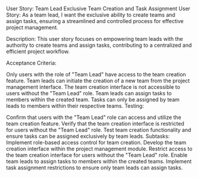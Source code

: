 User Story: Team Lead Exclusive Team Creation and Task Assignment
User Story: As a team lead, I want the exclusive ability to create teams and assign tasks, ensuring a streamlined and controlled process for effective project management.

Description: This user story focuses on empowering team leads with the authority to create teams and assign tasks, contributing to a centralized and efficient project workflow.

Acceptance Criteria:

 Only users with the role of "Team Lead" have access to the team creation feature.
 Team leads can initiate the creation of a new team from the project management interface.
 The team creation interface is not accessible to users without the "Team Lead" role.
 Team leads can assign tasks to members within the created team.
 Tasks can only be assigned by team leads to members within their respective teams.
Testing:

 Confirm that users with the "Team Lead" role can access and utilize the team creation feature.
 Verify that the team creation interface is restricted for users without the "Team Lead" role.
 Test team creation functionality and ensure tasks can be assigned exclusively by team leads.
Subtasks:
 Implement role-based access control for team creation.
 Develop the team creation interface within the project management module.
 Restrict access to the team creation interface for users without the "Team Lead" role.
 Enable team leads to assign tasks to members within the created teams.
 Implement task assignment restrictions to ensure only team leads can assign tasks.
